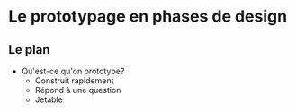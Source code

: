 Le prototypage en phases de design
==================================

## Le plan
+ Qu'est-ce qu'on prototype?
	+ Construit rapidement
	+ Répond à une question
	+ Jetable
